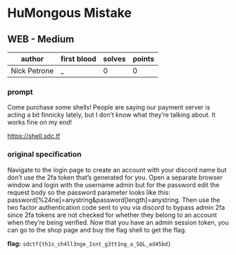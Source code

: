 # HuMongous Mistake
## WEB - Medium
| author | first blood | solves | points |
| --- | --- | --- | --- |
| Nick Petrone | _ | 0 | 0 |
### prompt
Come purchase some shells! People are saying our payment server is acting a bit finnicky lately, but I don’t know what they’re talking about. It works fine on my end!

https://shell.sdc.tf

### original specification
Navigate to the login page to create an account with your discord name but don’t use the 2fa token that’s generated for you. Open a separate browser window and login with the username admin but for the password edit the request body so the password parameter looks like this: password[%24ne]=anystring&password[length]=anystring. Then use the two factor authentication code sent to you via discord to bypass admin 2fa since 2fa tokens are not checked for whether they belong to an account when they’re being verified. Now that you have an admin session token, you can go to the shop page and buy the flag shell to get the flag.

**flag:** `sdctf{th1s_ch4ll3nge_1snt_g3tt1ng_a_SQL_ad45bd}`

